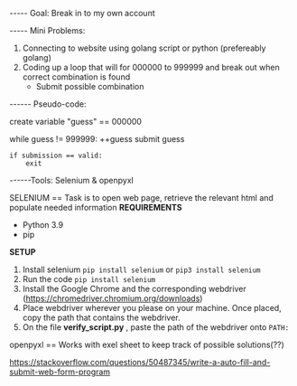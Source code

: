 ----- Goal: Break in to my own account 

----- Mini Problems:
1. Connecting to website using golang script or python (prefereably golang)
2. Coding up a loop that will for 000000 to 999999 and break out when correct combination is found
    - Submit possible combination


------ Pseudo-code:

create variable "guess" == 000000

while guess != 999999:
    ++guess
    submit guess

    if submission == valid:
        exit

------Tools: Selenium & openpyxl

SELENIUM == Task is to open web page, retrieve the relevant html and populate needed information
**REQUIREMENTS**
- Python 3.9
- pip

**SETUP**
1. Install selenium ```pip install selenium``` or ```pip3 install selenium```
2. Run the code ```pip install selenium```
3. Install the Google Chrome and the corresponding webdriver (https://chromedriver.chromium.org/downloads)
4. Place webdriver wherever you please on your machine. Once placed, copy the path that contains the webdriver.
5. On the file **verify_script.py** , paste the path of the webdriver onto ```PATH:``` 
<!-- 5. Insert the website you would like to utilize this tool on -->


openpyxl == Works with exel sheet to keep track of possible solutions(??)

https://stackoverflow.com/questions/50487345/write-a-auto-fill-and-submit-web-form-program
